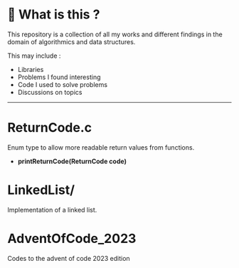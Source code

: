 # 🐧 What is this ?

This repository is a collection of all my works and different findings in the domain of algorithmics and data structures.

This may include :
- Libraries
- Problems I found interesting
- Code I used to solve problems
- Discussions on topics

--- 

# ReturnCode.c
Enum type to allow more readable return values from functions.

- **printReturnCode(ReturnCode code)**

# LinkedList/
Implementation of a linked list.

# AdventOfCode_2023
Codes to the advent of code 2023 edition

